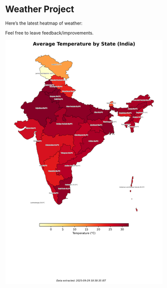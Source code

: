 # Weather Project

Here’s the latest heatmap of weather:

Feel free to leave feedback/improvements.

![India Heatmap](docs/assets/india_heatmap.png?v=DA1276)
